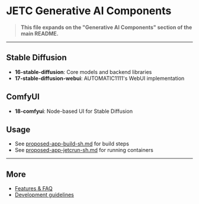 # JETC Generative AI Components

> **This file expands on the "Generative AI Components" section of the main README.**

---

## Stable Diffusion

- **16-stable-diffusion**: Core models and backend libraries
- **17-stable-diffusion-webui**: AUTOMATIC1111's WebUI implementation

## ComfyUI

- **18-comfyui**: Node-based UI for Stable Diffusion

## Usage

- See [proposed-app-build-sh.md](proposed-app-build-sh.md) for build steps
- See [proposed-app-jetcrun-sh.md](proposed-app-jetcrun-sh.md) for running containers

---

## More

- [Features & FAQ](features.md)
- [Development guidelines](dev-guidelines.md)

<!--
# File location diagram:
# jetc/                          <- Main project folder
# ├── buildx/                    <- Build system and scripts
# │   └── readme/                <- THIS FILE and related docs
# └── ...                        <- Other project files
#
# Description: Generative AI component documentation for Jetson Container project.
# Author: Mr K / GitHub Copilot
# COMMIT-TRACKING: UUID-20240805-210000-AICOMP
-->
